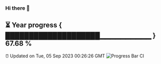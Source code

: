 ### Hi there 👋
⏳ Year progress { ████████████████████▁▁▁▁▁▁▁▁▁▁ } 67.68 %
---
⏰ Updated on Tue, 05 Sep 2023 00:26:26 GMT
![Progress Bar CI](https://github.com/Moyi321/Moyi321/workflows/Progress%20Bar%20CI/badge.svg)
